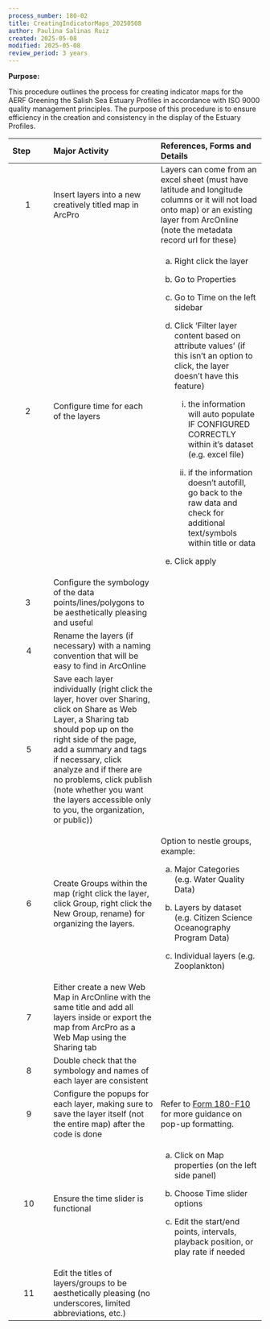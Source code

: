 ```yaml
---
process_number: 180-02
title: CreatingIndicatorMaps_20250508
author: Paulina Salinas Ruiz
created: 2025-05-08
modified: 2025-05-08
review_period: 3 years
---
```


**Purpose:**

This procedure outlines the process for creating indicator maps for the AERF Greening the Salish Sea Estuary Profiles in accordance with ISO 9000 quality management principles. The purpose of this procedure is to ensure efficiency in the creation and consistency in the display of the Estuary Profiles.

<table>
<colgroup>
<col style="width: 16%" />
<col style="width: 42%" />
<col style="width: 41%" />
</colgroup>
<thead>
<tr>
<th style="text-align: left;"><strong>Step</strong> </th>
<th style="text-align: left;"><strong>Major Activity</strong> </th>
<th style="text-align: left;"><strong>References, Forms and Details</strong> </th>
</tr>
</thead>
<tbody>
<tr>
<td style="text-align: center;">1 </td>
<td>Insert layers into a new creatively titled map in ArcPro</td>
<td>Layers can come from an excel sheet (must have latitude and longitude columns or it will not load onto map) or an existing layer from ArcOnline (note the metadata record url for these)</td>
</tr>
<tr>
<td style="text-align: center;">2 </td>
<td>Configure time for each of the layers</td>
<td><ol type="a">
<li><p>Right click the layer</p></li>
<li><p>Go to Properties</p></li>
<li><p>Go to Time on the left sidebar</p></li>
<li><p>Click ‘Filter layer content based on attribute values’ (if this isn’t an option to click, the layer doesn’t have this feature)</p>
<ol type="i">
<li><p>the information will auto populate IF CONFIGURED CORRECTLY within it’s dataset (e.g. excel file)</p></li>
<li><p>if the information doesn’t autofill, go back to the raw data and check for additional text/symbols within title or data</p></li>
</ol></li>
<li><p>Click apply</p></li>
</ol></td>
</tr>
<tr>
<td style="text-align: center;">3 </td>
<td>Configure the symbology of the data points/lines/polygons to be aesthetically pleasing and useful</td>
<td></td>
</tr>
<tr>
<td style="text-align: center;">4</td>
<td>Rename the layers (if necessary) with a naming convention that will be easy to find in ArcOnline</td>
<td></td>
</tr>
<tr>
<td style="text-align: center;">5</td>
<td>Save each layer individually (right click the layer, hover over Sharing, click on Share as Web Layer, a Sharing tab should pop up on the right side of the page, add a summary and tags if necessary, click analyze and if there are no problems, click publish (note whether you want the layers accessible only to you, the organization, or public))</td>
<td></td>
</tr>
<tr>
<td style="text-align: center;">6</td>
<td>Create Groups within the map (right click the layer, click Group, right click the New Group, rename) for organizing the layers.</td>
<td><p>Option to nestle groups, example:</p>
<ol type="a">
<li><p>Major Categories (e.g. Water Quality Data)</p></li>
<li><p>Layers by dataset (e.g. Citizen Science Oceanography Program Data)</p></li>
<li><p>Individual layers (e.g. Zooplankton)</p></li>
</ol></td>
</tr>
<tr>
<td style="text-align: center;">7</td>
<td>Either create a new Web Map in ArcOnline with the same title and add all layers inside or export the map from ArcPro as a Web Map using the Sharing tab</td>
<td></td>
</tr>
<tr>
<td style="text-align: center;">8</td>
<td>Double check that the symbology and names of each layer are consistent</td>
<td></td>
</tr>
<tr>
<td style="text-align: center;">9</td>
<td>Configure the popups for each layer, making sure to save the layer itself (not the entire map) after the code is done</td>
<td>Refer to <a href="https://pacificsalmonfoundation-my.sharepoint.com/:w:/g/personal/psalinasruiz_psf_ca/EXJPGl24c4pGsGL5wE-5hjUBdZa--WyAqCmQyWKqgf33iw?e=qsenkz">Form 180-F10</a> for more guidance on pop-up formatting.</td>
</tr>
<tr>
<td style="text-align: center;">10</td>
<td>Ensure the time slider is functional</td>
<td><ol type="a">
<li><p>Click on Map properties (on the left side panel)</p></li>
<li><p>Choose Time slider options</p></li>
<li><p>Edit the start/end points, intervals, playback position, or play rate if needed</p></li>
</ol></td>
</tr>
<tr>
<td style="text-align: center;">11</td>
<td>Edit the titles of layers/groups to be aesthetically pleasing (no underscores, limited abbreviations, etc.)</td>
<td></td>
</tr>
</tbody>
</table>
